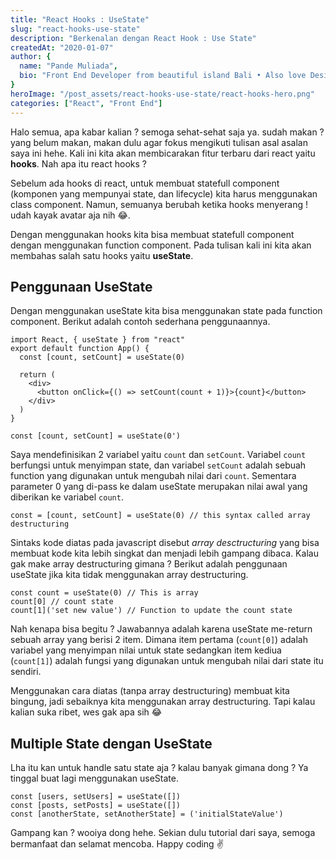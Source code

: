 ```yaml
---
title: "React Hooks : UseState"
slug: "react-hooks-use-state"
description: "Berkenalan dengan React Hook : Use State"
createdAt: "2020-01-07"
author: {
  name: "Pande Muliada",
  bio: "Front End Developer from beautiful island Bali • Also love Design especially UI/UX Design on dribbble.com/pandemuliada • github.com/pandemuliada"
}
heroImage: "/post_assets/react-hooks-use-state/react-hooks-hero.png"
categories: ["React", "Front End"]
---
```


Halo semua, apa kabar kalian ? semoga sehat-sehat saja ya. sudah makan ? yang belum makan, makan dulu agar fokus mengikuti tulisan asal asalan saya ini hehe. Kali ini kita akan membicarakan fitur terbaru dari react yaitu **hooks**. Nah apa itu react hooks ?
  
Sebelum ada hooks di react, untuk membuat statefull component (komponen yang mempunyai state, dan lifecycle) kita harus menggunakan class component. Namun, semuanya berubah ketika hooks menyerang ! udah kayak avatar aja nih 😂.

Dengan menggunakan hooks kita bisa membuat statefull component dengan menggunakan function component. Pada tulisan kali ini kita akan membahas salah satu hooks yaitu **useState**.

## Penggunaan UseState
Dengan menggunakan useState kita bisa menggunakan state pada function component. Berikut adalah contoh sederhana penggunaannya.


```
import React, { useState } from "react"
export default function App() {
  const [count, setCount] = useState(0)

  return (
    <div>
      <button onClick={() => setCount(count + 1)}>{count}</button>
    </div>
  )
}
```

```
const [count, setCount] = useState(0')
```

Saya mendefinisikan 2 variabel yaitu `count` dan `setCount`. Variabel `count` berfungsi untuk menyimpan state, dan variabel `setCount` adalah sebuah function yang digunakan untuk mengubah nilai dari `count`. Sementara parameter 0 yang di-pass ke dalam useState merupakan nilai awal yang diberikan ke variabel `count`.

```
const = [count, setCount] = useState(0) // this syntax called array destructuring
```

Sintaks kode diatas pada javascript disebut *array desctructuring* yang bisa membuat kode kita lebih singkat dan menjadi lebih gampang dibaca. Kalau gak make array destructuring gimana ? Berikut adalah penggunaan useState jika kita tidak menggunakan array destructuring.

```
const count = useState(0) // This is array
count[0] // count state
count[1]('set new value') // Function to update the count state
```

Nah kenapa bisa begitu ? Jawabannya adalah karena useState me-return sebuah array yang berisi 2 item. Dimana item pertama (`count[0]`) adalah variabel yang menyimpan nilai untuk state sedangkan item kediua (`count[1]`) adalah fungsi yang digunakan untuk mengubah nilai dari state itu sendiri.

Menggunakan cara diatas (tanpa array destructuring) membuat kita bingung, jadi sebaiknya kita menggunakan array destructuring. Tapi kalau kalian suka ribet, wes gak apa sih 😂

## Multiple State dengan UseState
Lha itu kan untuk handle satu state aja ? kalau banyak gimana dong ? Ya tinggal buat lagi menggunakan useState.

```
const [users, setUsers] = useState([])
const [posts, setPosts] = useState([])
const [anotherState, setAnotherState] = ('initialStateValue')
```

Gampang kan ? wooiya dong hehe. Sekian dulu tutorial dari saya, semoga bermanfaat dan selamat mencoba. Happy coding ✌️